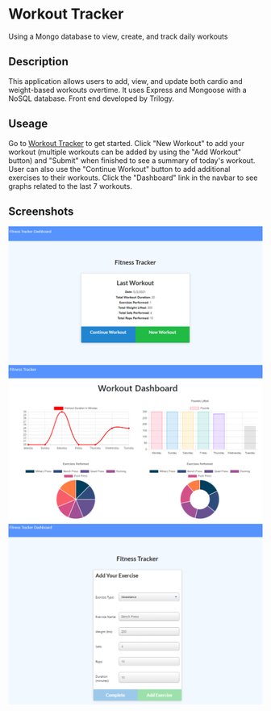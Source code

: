 # Workout Tracker
Using a Mongo database to view, create, and track daily workouts

## Description 
This application allows users to add, view, and update both cardio and weight-based workouts overtime. It uses Express and Mongoose with a NoSQL database. Front end developed by Trilogy.

## Useage
Go to [Workout Tracker](https://enigmatic-ocean-16729.herokuapp.com/) to get started.
Click "New Workout" to add your workout (multiple workouts can be added by using the "Add Workout" button) and "Submit" when finished to see a summary of today's workout. 
User can also use the "Continue Workout" button to add additional exercises to their workouts. 
Click the "Dashboard" link in the navbar to see graphs related to the last 7 workouts. 

## Screenshots
![Homepage](/assets/screenshot_homepage.png)
![Dashboard](/assets/screenshot_dashboard.png)
![New Workout](/assets/screenshot_new_workout.png)